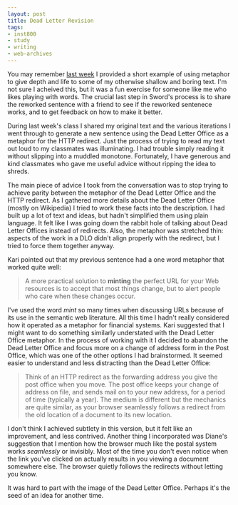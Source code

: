 ```yaml
---
layout: post
title: Dead Letter Revision
tags:
- inst800
- study
- writing
- web-archives
---
```



You may remember [last week] I provided a short example of using metaphor to give depth and life to some of my otherwise shallow and boring text. I'm not sure I acheived this, but it was a fun exercise for someone like me who likes playing with words. The crucial last step in Sword's process is to share the reworked sentence with a friend to see if the reworked sentenece works, and to get feedback on how to make it better.

During last week's class I shared my original text and the various iterations I went through to generate a new sentence using the Dead Letter Office as a metaphor for the HTTP redirect. Just the process of trying to read my text out loud to my classmates was illuminating. I had trouble simply reading it without slipping into a muddled monotone. Fortunately, I have generous and kind classmates who gave me useful advice without ripping the idea to shreds.

The main piece of advice I took from the conversation was to stop trying to
achieve parity between the metaphor of the Dead Letter Office and the HTTP
redirect. As I gathered more details about the Dead Letter Office (mostly on
Wikipedia) I tried to work these facts into the description. I had built up a 
lot of text and ideas, but hadn't simplified them using plain language. It 
felt like I was going down the rabbit hole of talking about Dead Letter 
Offices instead of redirects. Also, the metaphor was stretched thin: aspects 
of the work in a DLO didn't align properly with the redirect, but I tried to 
force them together anyway.

Kari pointed out that my previous sentence had a one word metaphor that worked quite well:

> A more practical solution to **minting** the perfect URL for your Web resources is to accept that most things change, but to alert people who care when these changes occur.

I've used the word *mint* so many times when discussing URLs because of its use in the semantic web literature. All this time I hadn't really considered how it operated as a metaphor for financial systems. Kari suggested that I might want to do something similarly understated with the Dead Letter Office metaphor. In the process of working with it I decided to abandon the Dead Letter Office and focus more on a change of address form in the Post Office, which was one of the other options I had brainstormed. It seemed easier to understand and less distracting than the Dead Letter Office:

> Think of an HTTP redirect as the forwarding address you give the post office when you move. The post office keeps your change of address on file, and sends mail on to your new address, for a period of time (typically a year). The medium is different but the mechanics are quite similar, as your browser seamlessly follows a redirect from the old location of a document to its new location.

I don't think I achieved subtlety in this version, but it felt like an improvement, and less contrived. Another thing I incorporated was Diane's suggestion that I mention how the browser much like the postal system works *seamlessly* or invisibly. Most of the time you don't even notice when the link you've clicked on actually results in you viewing a document somewhere else. The browser quietly follows the redirects without letting you know.

It was hard to part with the image of the Dead Letter Office. Perhaps it's the seed of an idea for another time.





[last week]: http://inkdroid.org/2015/11/02/deadletter/
